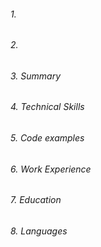 ###### 1.  ######
###### 2.  ######
###### 3. Summary ######
###### 4. Technical Skills ######
###### 5. Code examples ######
###### 6. Work Experience ######
###### 7. Education ######
###### 8. Languages ######
